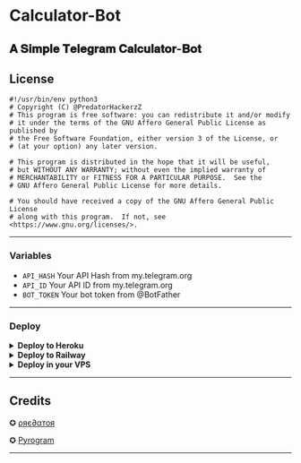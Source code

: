 # Calculator-Bot

𝐀 𝐒𝐢𝐦𝐩𝐥𝐞 𝐓𝐞𝐥𝐞𝐠𝐫𝐚𝐦 𝐂𝐚𝐥𝐜𝐮𝐥𝐚𝐭𝐨𝐫-𝐁𝐨𝐭
---

## License

```
#!/usr/bin/env python3
# Copyright (C) @PredatorHackerzZ
# This program is free software: you can redistribute it and/or modify
# it under the terms of the GNU Affero General Public License as published by
# the Free Software Foundation, either version 3 of the License, or
# (at your option) any later version.

# This program is distributed in the hope that it will be useful,
# but WITHOUT ANY WARRANTY; without even the implied warranty of
# MERCHANTABILITY or FITNESS FOR A PARTICULAR PURPOSE.  See the
# GNU Affero General Public License for more details.

# You should have received a copy of the GNU Affero General Public License
# along with this program.  If not, see <https://www.gnu.org/licenses/>.
```

---

### Variables

- `API_HASH` Your API Hash from my.telegram.org
- `API_ID` Your API ID from my.telegram.org
- `BOT_TOKEN` Your bot token from @BotFather

---

### Deploy

<details><summary><b>Deploy to Heroku</b></summary>
<p>
<br>
<a href="https://heroku.com/deploy?template=https://github.com/PredatorHackerzZ/Calculator-Bot">
  <img src="https://www.herokucdn.com/deploy/button.svg" alt="Deploy">
</a>
</p>
</details>

<details>
  <summary><b>Deploy to Railway</b></summary>
<br/>

<p align="left">
<a href="https://railway.app/deploy?template=https://github.com/PredatorHackerzZ/Calculator-Bot"
">
     <img height="30px" src="https://railway.app/button.svg">
  </a>
</p>

</a>
</p>

</details>

<details>
  <summary><b>Deploy in your VPS</b></summary>
<br/>

```sh
$ git clone https://github.com/PredatorHackerzZ/Calculator-Bot.git
$ cd Calculator-Bot
$ pip3 install -r requirements.txt
# <create Variables Appropriately>
$ python3 bot.py
```

</details>

---

## Credits

✪ [ρяє∂αтoя](https://github.com/PredatorHackerzZ)

✪ [Pyrogram](https://github.com/pyrogram/pyrogram)

---

